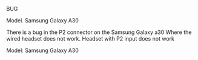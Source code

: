 BUG

Model. Samsung Galaxy A30

There is a bug in the P2
 connector on the Samsung 
 Galaxy a30 
 Where the wired headset does not work.
 Headset with P2 input does not work 
 
 Model: Samsung Galaxy A30
